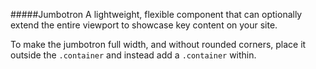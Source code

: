 #####Jumbotron
A lightweight, flexible component that can optionally extend the entire viewport to showcase key content on your site.

To make the jumbotron full width, and without rounded corners, place it outside the `.container` and instead add a `.container` within.